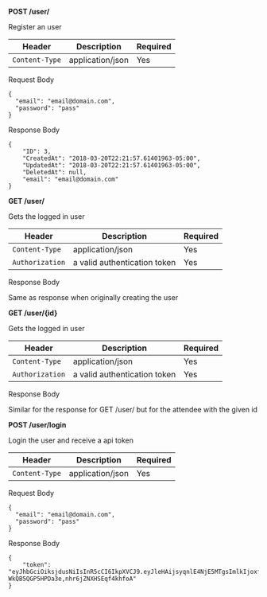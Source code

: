 **POST /user/**

Register an user

| Header          | Description                  | Required  |
| --------------- | ---------------------------- | --------- |
| `Content-Type`  | application/json             | Yes       |

Request Body

````
{
  "email": "email@domain.com",
  "password": "pass"
}
````

Response Body

````
{
    "ID": 3,
    "CreatedAt": "2018-03-20T22:21:57.61401963-05:00",
    "UpdatedAt": "2018-03-20T22:21:57.61401963-05:00",
    "DeletedAt": null,
    "email": "email@domain.com"
}
````

**GET /user/**

Gets the logged in user

| Header          | Description                  | Required  |
| --------------- | ---------------------------- | --------- |
| `Content-Type`  | application/json             | Yes       |
| `Authorization` | a valid authentication token | Yes       |

Response Body

Same as response when originally creating the user

**GET /user/{id}**

Gets the logged in user

| Header          | Description                  | Required  |
| --------------- | ---------------------------- | --------- |
| `Content-Type`  | application/json             | Yes       |
| `Authorization` | a valid authentication token | Yes       |

Response Body

Similar for the response for GET /user/ but for the attendee with the given id

**POST /user/login**

Login the user and receive a api token

| Header          | Description                  | Required  |
| --------------- | ---------------------------- | --------- |
| `Content-Type`  | application/json             | Yes       |

Request Body

````
{
  "email": "email@domain.com",
  "password": "pass"
}
````

Response Body

````
{
    "token": "eyJhbGciOiksjdusNiIsInR5cCI6IkpXVCJ9.eyJleHAijsyqnlE4NjE5MTgsImlkIjoxfQ.P5mzvaR-WkQB5QGP5HPDa3e,nhr6jZNXHSEqf4khfoA"
}
````
